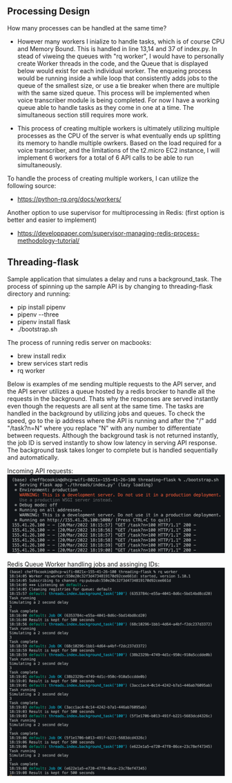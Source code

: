 ## Processing Design

How many processes can be handled at the same time?
- However many workers I inialize to handle tasks, which is of course CPU and Memory Bound. This is handled in line 13,14 and 37 of index.py. In stead of viweing the queues with "rq worker", I would have to personally create Worker threads in the code, and the Queue that is displayed below would exist for each individual worker. The enqueing process would be running inside a while loop that consistently adds jobs to the queue of the smallest size, or use a tie breaker when there are multiple with the same sized queue. This process will be implemented when voice transcriber module is being completed. For now I have a working queue able to handle tasks as they come in one at a time. The simultaneous section still requires more work. 

- This process of creating multiple workers is ultimately utilizing multiple processes as the CPU of the server is what eventually ends up splitting its memory to handle multiple owrkers. Based on the load required for a voice transcriber, and the limitations of the t2.micro EC2 instance, I will implement 6 workers for a total of 6 API calls to be able to run simultaneously.

To handle the process of creating multiple workers, I can utilize the following source:
- https://python-rq.org/docs/workers/

Another option to use supervisor for multiprocessing in Redis: (first option is better and easier to implement)
- https://developpaper.com/supervisor-managing-redis-process-methodology-tutorial/



## Threading-flask

Sample application that simulates a delay and runs a background_task. The process of spinning up the sample API is by changing to threading-flask directory and running:
- pip install pipenv 
- pipenv --three
- pipenv install flask
- ./bootstrap.sh

The process of running redis server on macbooks:
- brew install redix
- brew services start redis
- rq worker

Below is examples of me sending multiple requests to the API server, and the API server utilizes a queue hosted by a redis brocker to handle all the requests in the background. Thats why the responses are served instantly even though the requests are all sent at the same time. The tasks are handled in the background by utilizing jobs and queues. To check the speed, go to the ip address where the API is running and after the "/" add "/task?n=N" where you replace "N" with any number to differentiate between requests. Although the background task is not returned instantly, the job ID is served instantly to show low latency in serving API response. The background task takes longer to complete but is handled sequentially and automatically. 

Incoming API requests:
![Image](./images/sending_requests.png)

Redis Queue Worker handling jobs and assinging IDs:
![Image](./images/handling_requests.png)